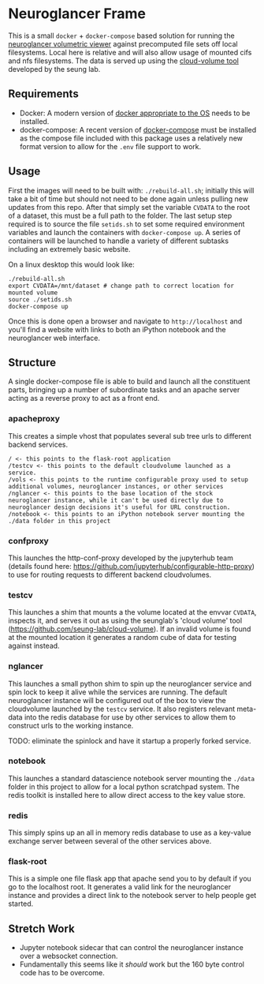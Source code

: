 # Neuroglancer Frame
This is a small `docker` + `docker-compose` based solution for running the [neuroglancer volumetric viewer](https://github.com/seung-lab/neuroglancer) against precomputed file sets off local filesystems. Local here is relative and will also allow usage of mounted cifs and nfs filesystems. The data is served up using the [cloud-volume tool](https://github.com/seung-lab/cloud-volume) developed by the seung lab.

## Requirements
* Docker: A modern version of [docker appropriate to the OS](https://docs.docker.com/install/#supported-platforms) needs to be installed.
* docker-compose: A recent version of [docker-compose](https://docs.docker.com/compose/install/#install-compose) must be installed as the compose file included with this package uses a relatively new format version to allow for the `.env` file support to work.

## Usage
First the images will need to be built with: `./rebuild-all.sh`; initially this will take a bit of time but should not need to be done again unless pulling new updates from this repo. After that simply set the variable `CVDATA` to the root of a dataset, this must be a full path to the folder.  The last setup step required is to source the file `setids.sh` to set some required environment variables and launch the containers with `docker-compose up`. A series of containers will be launched to handle a variety of different subtasks including an extremely basic website.

On a linux desktop this would look like:
```
./rebuild-all.sh
export CVDATA=/mnt/dataset # change path to correct location for mounted volume
source ./setids.sh
docker-compose up
```
Once this is done open a browser and navigate to `http://localhost` and you'll find a website with links to both an iPython notebook and the neuroglancer web interface.

## Structure
A single docker-compose file is able to build and launch all the constituent parts, bringing up a number of subordinate tasks and an apache server acting as a reverse proxy to act as a front end.
### apacheproxy
This creates a simple vhost that populates several sub tree urls to different backend services.
```
/ <- this points to the flask-root application
/testcv <- this points to the default cloudvolume launched as a service.
/vols <- this points to the runtime configurable proxy used to setup additional volumes, neuroglancer instances, or other services
/nglancer <- this points to the base location of the stock neuroglancer instance, while it can't be used directly due to neuroglancer design decisions it's useful for URL construction.
/notebook <- this points to an iPython notebook server mounting the ./data folder in this project
```
### confproxy
This launches the http-conf-proxy developed by the jupyterhub team (details found here: https://github.com/jupyterhub/configurable-http-proxy) to use for routing requests to different backend cloudvolumes.

### testcv
This launches a shim that mounts a the volume located at the envvar `CVDATA`, inspects it, and serves it out as using the seunglab's 'cloud volume' tool (https://github.com/seung-lab/cloud-volume). If an invalid volume is found at the mounted location it generates a random cube of data for testing against instead.

### nglancer
This launches a small python shim to spin up the neuroglancer service and spin lock to keep it alive while the services are running.  The default neuroglancer instance will be configured out of the box to view the cloudvolume launched by the `testcv` service.  It also registers relevant meta-data into the redis database for use by other services to allow them to construct urls to the working instance.

TODO: eliminate the spinlock and have it startup a properly forked service.

### notebook
This launches a standard datascience notebook server mounting the `./data` folder in this project to allow for a local python scratchpad system. The redis toolkit is installed here to allow direct access to the key value store.

### redis
This simply spins up an all in memory redis database to use as a key-value exchange server between several of the other services above.

### flask-root
This is a simple one file flask app that apache send you to by default if you go to the localhost root. It generates a valid link for the neuroglancer instance and provides a direct link to the notebook server to help people get started.

## Stretch Work
* Jupyter notebook sidecar that can control the neuroglancer instance over a websocket connection.
 * Fundamentally this seems like it *should* work but the 160 byte control code has to be overcome.
